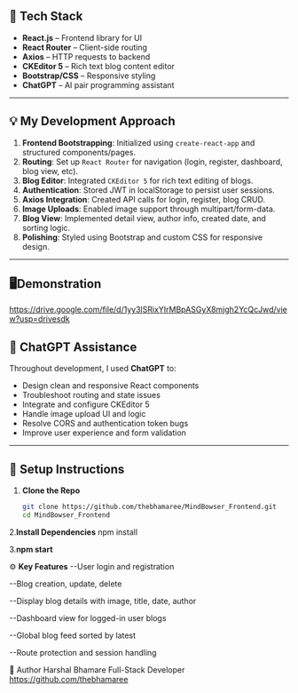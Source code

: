 

## 🚀 Tech Stack

- **React.js** – Frontend library for UI
- **React Router** – Client-side routing
- **Axios** – HTTP requests to backend
- **CKEditor 5** – Rich text blog content editor
- **Bootstrap/CSS** – Responsive styling
- **ChatGPT** – AI pair programming assistant

---
## 💡 My Development Approach

1. **Frontend Bootstrapping**: Initialized using `create-react-app` and structured components/pages.
2. **Routing**: Set up `React Router` for navigation (login, register, dashboard, blog view, etc).
3. **Blog Editor**: Integrated `CKEditor 5` for rich text editing of blogs.
4. **Authentication**: Stored JWT in localStorage to persist user sessions.
5. **Axios Integration**: Created API calls for login, register, blog CRUD.
6. **Image Uploads**: Enabled image support through multipart/form-data.
7. **Blog View**: Implemented detail view, author info, created date, and sorting logic.
8. **Polishing**: Styled using Bootstrap and custom CSS for responsive design.

---
## 🖥Demonstration

https://drive.google.com/file/d/1yy3lSRixYIrMBpASGyX8mjgh2YcQcJwd/view?usp=drivesdk

## 🤖 ChatGPT Assistance

Throughout development, I used **ChatGPT** to:

- Design clean and responsive React components
- Troubleshoot routing and state issues
- Integrate and configure CKEditor 5
- Handle image upload UI and logic
- Resolve CORS and authentication token bugs
- Improve user experience and form validation

---
## 🔧 Setup Instructions

1. **Clone the Repo**
   ```bash
   git clone https://github.com/thebhamaree/MindBowser_Frontend.git
   cd MindBowser_Frontend

2.**Install Dependencies**
  npm install

3.**npm start**

⚙️ **Key Features**
--User login and registration

--Blog creation, update, delete

--Display blog details with image, title, date, author

--Dashboard view for logged-in user blogs

--Global blog feed sorted by latest

--Route protection and session handling



🤝 Author
Harshal Bhamare
Full-Stack Developer
https://github.com/thebhamaree

















